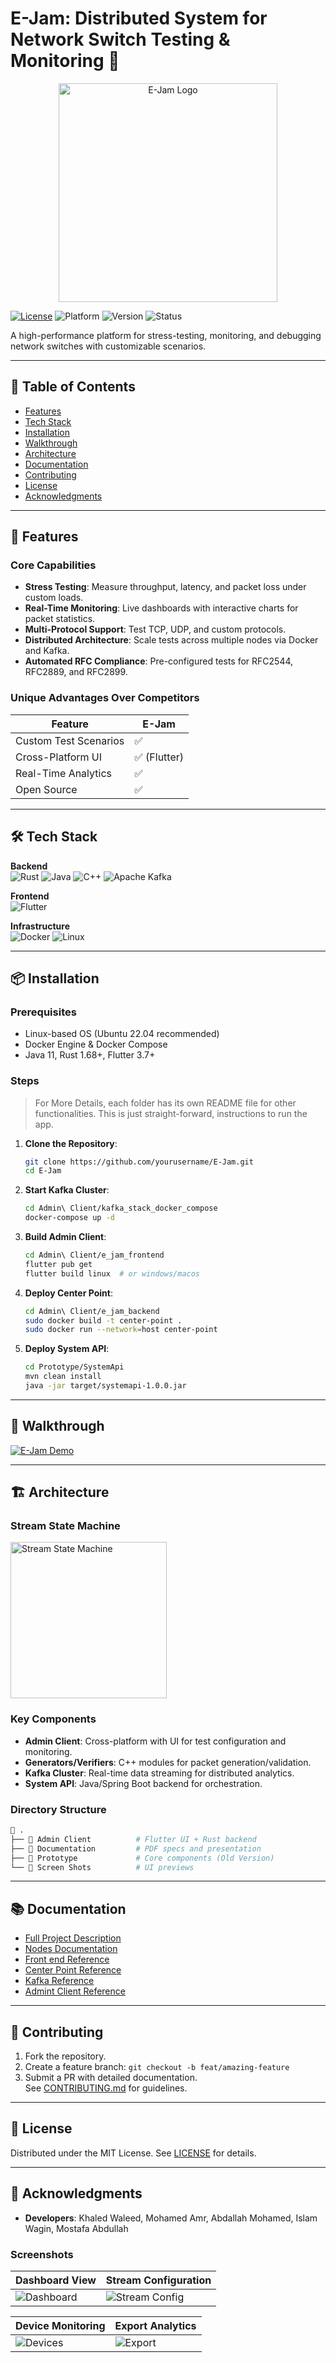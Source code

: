# E-Jam: Distributed System for Network Switch Testing & Monitoring 🚀

<p align="center" ><img height="350" src="Admin Client/e_jam_frontend/assets/images/icon.png" alt="E-Jam Logo"/> </p>

[![License](https://img.shields.io/badge/License-MIT-blue.svg)](https://opensource.org/licenses/MIT)
![Platform](https://img.shields.io/badge/platform-Android%20%7C%20iOS%20%7C%20Web%20%7C%20Linux%20%7C%20Windows%20%7C%20MacOS-greenlight)
![Version](https://img.shields.io/badge/version-1.1.2+1-Green)
![Status](https://img.shields.io/badge/status-Testing-orange)

A high-performance platform for stress-testing, monitoring, and debugging network switches with customizable scenarios.

---

## 📖 Table of Contents
- [Features](#-features)
- [Tech Stack](#-tech-stack)
- [Installation](#-installation)
- [Walkthrough](#-walkthrough)
- [Architecture](#-architecture)
- [Documentation](#-documentation)
- [Contributing](#-contributing)
- [License](#-license)
- [Acknowledgments](#-acknowledgments)

---

## 🚀 Features

### Core Capabilities
- **Stress Testing**: Measure throughput, latency, and packet loss under custom loads.
- **Real-Time Monitoring**: Live dashboards with interactive charts for packet statistics.
- **Multi-Protocol Support**: Test TCP, UDP, and custom protocols.
- **Distributed Architecture**: Scale tests across multiple nodes via Docker and Kafka.
- **Automated RFC Compliance**: Pre-configured tests for RFC2544, RFC2889, and RFC2899.

### Unique Advantages Over Competitors
| Feature               | E-Jam          |
|-----------------------|----------------|
| Custom Test Scenarios | ✅             | 
| Cross-Platform UI     | ✅ (Flutter)   |
| Real-Time Analytics   | ✅             |
| Open Source           | ✅             | 

---

## 🛠 Tech Stack

**Backend**  
![Rust](https://img.shields.io/badge/Rust-000000?logo=rust&logoColor=white)
![Java](https://img.shields.io/badge/Java-ED8B00?logo=java&logoColor=white)
![C++](https://img.shields.io/badge/C++-00599C?logo=c%2B%2B&logoColor=white)
![Apache Kafka](https://img.shields.io/badge/Kafka-231F20?logo=apache-kafka)

**Frontend**  
![Flutter](https://img.shields.io/badge/Flutter-02569B?logo=flutter&logoColor=white)

**Infrastructure**  
![Docker](https://img.shields.io/badge/Docker-2496ED?logo=docker&logoColor=white)
![Linux](https://img.shields.io/badge/Linux-FCC624?logo=linux&logoColor=black)

---

## 📦 Installation

### Prerequisites
- Linux-based OS (Ubuntu 22.04 recommended)
- Docker Engine & Docker Compose
- Java 11, Rust 1.68+, Flutter 3.7+

### Steps
> For More Details, each folder has its own README file for other functionalities. This is just  straight-forward,  instructions to run the app.

1. **Clone the Repository**:
   ```bash
   git clone https://github.com/yourusername/E-Jam.git
   cd E-Jam
   ```

2. **Start Kafka Cluster**:
   ```bash
   cd Admin\ Client/kafka_stack_docker_compose
   docker-compose up -d
   ```

3. **Build Admin Client**:
   ```bash
   cd Admin\ Client/e_jam_frontend
   flutter pub get
   flutter build linux  # or windows/macos
   ```
   
4. **Deploy Center Point**:
   ```bash
   cd Admin\ Client/e_jam_backend
   sudo docker build -t center-point .
   sudo docker run --network=host center-point
   ```
   
5. **Deploy System API**:
   ```bash
   cd Prototype/SystemApi
   mvn clean install
   java -jar target/systemapi-1.0.0.jar
   ```
---

## 🎥 Walkthrough

[![E-Jam Demo](https://img.youtube.com/vi/oPZLR4RM150/0.jpg)](https://youtu.be/oPZLR4RM150)

---

## 🏗 Architecture

### Stream State Machine
<img src="Documentation/FSMs/stream_state_machine.png" width="250px" alt="Stream State Machine"/>

### Key Components
- **Admin Client**: Cross-platform with UI for test configuration and monitoring.
- **Generators/Verifiers**: C++ modules for packet generation/validation.
- **Kafka Cluster**: Real-time data streaming for distributed analytics.
- **System API**: Java/Spring Boot backend for orchestration.

### Directory Structure
```bash
📁 .
├── 📁 Admin Client          # Flutter UI + Rust backend
├── 📁 Documentation         # PDF specs and presentation
├── 📁 Prototype             # Core components (Old Version)
└── 📁 Screen Shots          # UI previews
```

---

## 📚 Documentation
- [Full Project Description](Documentation/The%20E-Jam%20Project%20Documentation.pdf)
- [Nodes Documentation](Documentation/NodesDocumentation.md)
- [Front end Reference](Admin%20Client/e_jam_frontend/README.md)
- [Center Point Reference](Admin%20Client/e_jam_backend/README.md)
- [Kafka Reference](Admin%20Client/kafka_stack_docker_compose/README.md)
- [Admint Client Reference](Admin%20Client/README.md)

---

## 🤝 Contributing
1. Fork the repository.
2. Create a feature branch: `git checkout -b feat/amazing-feature`
3. Submit a PR with detailed documentation.  
   See [CONTRIBUTING.md](CONTRIBUTING.md) for guidelines.

---

## 📜 License
Distributed under the MIT License. See [LICENSE](LICENSE) for details.

---

## 🙏 Acknowledgments
- **Developers**: Khaled Waleed, Mohamed Amr, Abdallah Mohamed, Islam Wagin, Mostafa Abdullah


### Screenshots
| Dashboard View                          | Stream Configuration                   |
|-----------------------------------------|----------------------------------------|
| ![Dashboard](Screen%20Shots/MainAppView.png) | ![Stream Config](Screen%20Shots/StreamConfig.png) |

| Device Monitoring                       | Export Analytics                       |
|-----------------------------------------|----------------------------------------|
| ![Devices](Screen%20Shots/DevicesWindow.png) | ![Export](Screen%20Shots/ExportOptions.png) |
